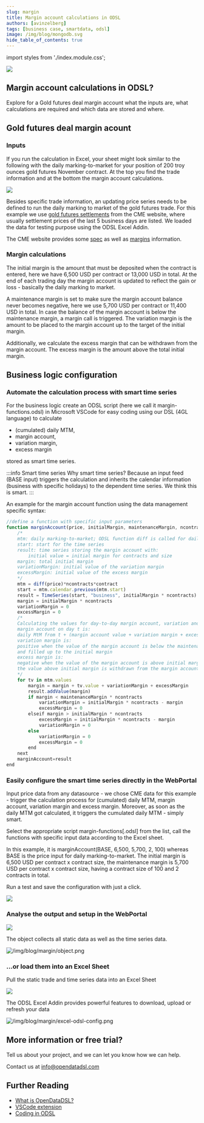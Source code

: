 ```yaml
---
slug: margin
title: Margin account calculations in ODSL
authors: [avinzelberg]
tags: [business case, smartdata, odsl]
image: /img/blog/mongodb.svg
hide_table_of_contents: true
---
```

import styles from './index.module.css';

<div className="row">
  <div className="column">
    <img src="/img/blog/margin/gold.jpg"/>
  </div>
  <div className="column">
  <h2>Margin account calculations in ODSL?</h2>  
    Explore for a Gold futures deal margin account what the inputs are, 
	what calculations are required and which data are stored and where.
  </div>
</div>

<!--truncate-->

## Gold futures deal margin acount 

### Inputs
If you run the calculation in Excel, your sheet might look similar to the following with the daily marking-to-market for your position of 200 troy ounces gold futures November contract.
At the top you find the trade information and at the bottom the margin account calculations.

<img className={styles.product_screenshot} src="/img/blog/margin/excel.png" />


Besides specific trade information, an updating price series needs to be defined to run the daily marking to market of the gold futures trade.
For this example we use [gold futures settlements](https://www.cmegroup.com/markets/metals/precious/gold.settlements.html) from the CME website, 
where usually settlement prices of the last 5 business days are listed. We loaded the data for testing purpose using the ODSL Excel Addin. 

The CME website provides some [spec](https://www.cmegroup.com/education/courses/introduction-to-futures/margin-know-what-is-needed.html) 
as well as [margins](https://www.cmegroup.com/markets/metals/precious/gold.margins.html) information.

### Margin calculations

The initial margin is the amount that must be deposited when the contract is entered, here we have 6,500 USD per contract or 13,000 USD in total.
At the end of each trading day the margin account is updated to reflect the gain or loss - basically the daily marking to market.

A maintenance margin is set to make sure the margin account balance never becomes negative, here we use 5,700 USD per contract or 11,400 USD in total.
In case the balance of the margin account is below the maintenance margin, a margin call is triggered. 
The variation margin is the amount to be placed to the margin account up to the target of the initial margin.

Additionally, we calculate the excess margin that can be withdrawn from the margin account. The excess margin is the amount above the total initial margin.

## Business logic configuration

### Automate the calculation process with smart time series
For the business logic create an ODSL script (here we call it margin-functions.odsl) in Microsoft VSCode 
for easy coding using our DSL (4GL language) to calculate 
* (cumulated) daily MTM, 
* margin account, 
* variation margin,
* excess margin

stored as smart time series. 

:::info Smart time series
Why smart time series? Because an input feed (BASE input) triggers the 
calculation and inherits the calendar information (business with specific holidays) to the dependent time series. We think this is smart.
:::

An example for the margin account function using the data management specific syntax:

```js
//define a function with specific input parameters
function marginAccount(price, initialMargin, maintenanceMargin, ncontracts, contract)
	/*
	mtm: daily marking-to-market; ODSL function diff is called for daily price change
	start: start for the time series
	result: time series storing the margin account with: 
		initial value = initial margin for contracts and size 
	margin: total initial margin
	variationMargin: initial value of the variation margin
    excessMargin: initial value of the excess margin
	*/
    mtm = diff(price)*ncontracts*contract
    start = mtm.calendar.previous(mtm.start)
    result = TimeSeries(start, "business", initialMargin * ncontracts)
    margin = initialMargin * ncontracts
    variationMargin = 0
    excessMargin = 0
    /*
	Calculating the values for day-to-day margin account, variation and excess margin:
	margin account on day t is: 
	daily MtM from t + (margin account value + variation margin + excess margin) from t-1
	variation margin is: 
	positive when the value of the margin account is below the maintenance margin 
	and filled up to the initial margin
    excess margin is:
    negative when the value of the margin account is above initial margin
    the value above initial margin is withdrawn from the margin account
	*/
    for tv in mtm.values
        margin = margin + tv.value + variationMargin + excessMargin
        result.addValue(margin)
        if margin < maintenanceMargin * ncontracts
            variationMargin = initialMargin * ncontracts - margin
            excessMargin = 0
        elseif margin > initialMargin * ncontracts
            excessMargin = initialMargin * ncontracts - margin
            variationMargin = 0
        else 
            variationMargin = 0
            excessMargin = 0
        end
    next
    marginAccount=result
end
```

### Easily configure the smart time series directly in the WebPortal
Input price data from any datasource - we chose CME data for this example - trigger the calculation process for (cumulated) daily MTM, margin account, variation margin and excess margin. 
Moreover, as soon as the daily MTM got calculated, it triggers the cumulated daily MTM - simply smart.

Select the appropriate script margin-functions[.odsl] from the list, call the functions with specific input data according to the Excel sheet.

In this example, it is marginAccount(BASE, 6,500, 5,700, 2, 100) whereas BASE is the price input for daily marking-to-market. 
The initial margin is 6,500 USD per contract x contract size, the maintenance margin is 5,700 USD per contract x contract size, having a contract size of 100 and 2 contracts in total.


Run a test and save the configuration with just a click.


<img className={styles.product_screenshot} src="/img/blog/margin/smartConfig.png" />


### Analyse the output and setup in the WebPortal


<img className={styles.product_screenshot} src="/img/blog/margin/data.png" />


The object collects all static data as well as the time series data.

![/img/blog/margin/object.png](/img/blog/margin/object.png)

### ...or load them into an Excel Sheet
Pull the static trade and time series data into an Excel Sheet


<img className={styles.product_screenshot} src="/img/blog/margin/excel-odsl.png" />


The ODSL Excel Addin provides powerful features to download, upload or refresh your data

![/img/blog/margin/excel-odsl-config.png](/img/blog/margin/excel-odsl-config.png)

## More information or free trial?
Tell us about your project, and we can let you know how we can help.

Contact us at [info@opendatadsl.com](mailto:info@opendatadsl.com)

## Further Reading
* [What is OpenDataDSL?](https://doc.opendatadsl.com/docs/product/intro)
* [VSCode extension](https://doc.opendatadsl.com/docs/user/vscode)
* [Coding in ODSL](https://doc.opendatadsl.com/docs/odsl)